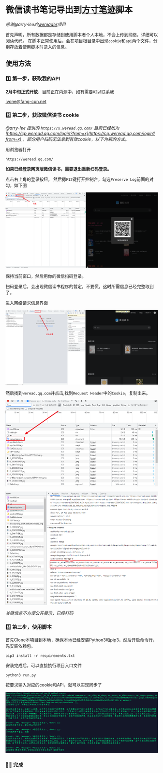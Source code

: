 # 微信读书笔记导出到[方寸笔迹](https://fangcun.in)脚本

*感谢@arry-lee的[wereader](https://github.com/arry-lee/wereader)项目*

首先声明，所有数据都是存储到使用脚本者个人本地，不会上传到网络，详细可以阅读代码。
在脚本正常使用后，会在项目根目录中出现`cookie`和`api`两个文件，分别存放着使用脚本时录入的信息。

## 使用方法

### 1️⃣ 第一步，获取我的API

**2月中旬正式开放**，目前正在内测中，如有需要可以联系我

<a href="mailto:ivone@fang-cun.net">ivone@fang-cun.net</a>

### 2️⃣ 第二步，获取微信读书 cookie

*@arry-lee 提供的 `https://x.weread.qq.com/` 目前已经改为 [https://cp.weread.qq.com/login?from=x](https://cp.weread.qq.com/login?from=x) ，部分用户扫码无法拿到有效cookie，以下为新的方式。*

用浏览器打开
```http request
https://weread.qq.com/
```

**如果已经登录网页版微信读书，需要退出重新扫码登录。**

点击右上角的登录按钮， 然后摁`F12`键打开控制台，勾选`Preserve Log`前面的对勾，如下图

![F12](./assets/login_wr.png)

保持当前窗口，然后用你的微信扫码登录。

扫码登录后，会出现微信读书程序的暂定，不要慌，这时所需信息已经完整取到了。

进入网络请求信息界面

![F12](./assets/wr_paused.png)

然后找到`weread.qq.com`并点击,找到`Request Header`中的`Cookie`，复制出来。

![F12](./assets/network.png)

![F12](./assets/info.png)

*关键信息不方便公开展示，已经打码*

### 3️⃣ 第三步，使用脚本

首先Clone本项目到本地，确保本地已经安装Python3和pip3，然后开启命令行，先安装依赖包。

```shell
pip3 install -r requirements.txt
```

安装完成后，可以直接执行项目入口文件

```shell
python3 run.py
```

按要求输入对应的cookie和API，就可以实现同步了

![result](./assets/result.png)

### 🎉🎉 完成
